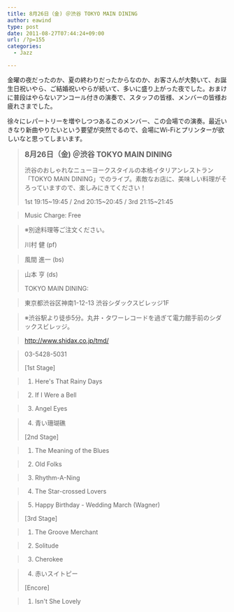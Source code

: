 ```yaml
---
title: 8月26日（金) ＠渋谷 TOKYO MAIN DINING
author: eawind
type: post
date: 2011-08-27T07:44:24+09:00
url: /?p=155
categories:
  - Jazz

---
```

金曜の夜だったのか、夏の終わりだったからなのか、お客さんが大勢いて、お誕生日祝いやら、ご結婚祝いやらが続いて、多いに盛り上がった夜でした。おまけに普段はやらないアンコール付きの演奏で、スタッフの皆様、メンバーの皆様お疲れさまでした。

徐々にレパートリーを増やしつつあるこのメンバー、この会場での演奏。最近いきなり新曲やりたいという要望が突然でるので、会場にWi-Fiとプリンターが欲しいなと思ってしまいます。

> **<big>8月26日（金) ＠渋谷 TOKYO MAIN DINING</big>**
> 
> 渋谷のおしゃれなニューヨークスタイルの本格イタリアンレストラン「TOKYO MAIN DINING」でのライブ。素敵なお店に、美味しい料理がそろっていますので、楽しみにきてください！
> 
> 1st 19:15~19:45 / 2nd 20:15~20:45 / 3rd 21:15~21:45
  
> Music Charge: Free
  
> ※別途料理等ご注文ください。
> 
> 川村 健 (pf)
  
> 風間 進一 (bs)
  
> 山本 亨 (ds)
> 
> TOKYO MAIN DINING:
  
> 東京都渋谷区神南1-12-13 渋谷シダックスビレッジ1F
  
> ※渋谷駅より徒歩5分。丸井・タワーレコードを過ぎて電力館手前のシダックスビレッジ。
  
> http://www.shidax.co.jp/tmd/
  
> 03-5428-5031
> 
> [1st Stage]
  
> 1. Here's That Rainy Days
  
> 2. If I Were a Bell
  
> 3. Angel Eyes
  
> 4. 青い珊瑚礁
> 
> [2nd Stage]
  
> 1. The Meaning of the Blues
  
> 2. Old Folks
  
> 3. Rhythm-A-Ning
  
> 4. The Star-crossed Lovers
  
> 5. Happy Birthday - Wedding March (Wagner)
> 
> [3rd Stage]
  
> 1. The Groove Merchant
  
> 2. Solitude
  
> 3. Cherokee
  
> 4. 赤いスイトピー
> 
> [Encore]
  
> 1. Isn't She Lovely
